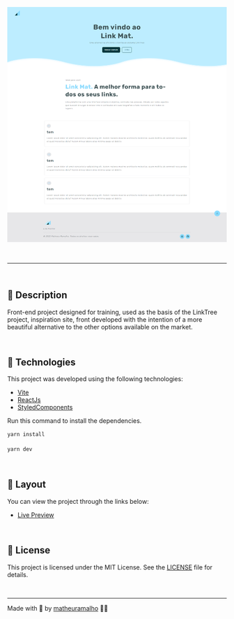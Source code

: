 <p align="center">
    <img
        src=".github/preview.png"
        alt="Preview da página inicial do site">
</p>

<br>

---

<br>

## 🚀 Description

Front-end project designed for training, used as the basis of the LinkTree project, inspiration site, front developed with the intention of a more beautiful alternative to the other options available on the market.

<br>

## 🚀 Technologies

This project was developed using the following technologies:

- [Vite](https://vitejs.dev/)
- [ReactJs](https://reactjs.org/)
- [StyledComponents](https://styled-components.com/)

Run this command to install the dependencies.

```bash
yarn install

yarn dev
```

<br>

## 🔖 Layout

You can view the project through the links below:

- [Live Preview](https://link-pointer.vercel.app/)

<br>

## 📝 License

This project is licensed under the MIT License. See the [LICENSE](LICENSE) file for details.

<br>

---

Made with 💜 by [matheuramalho](https://www.matheusramalho.dev) ✌🏻